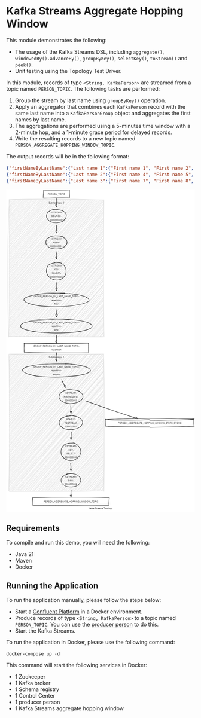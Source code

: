 # Kafka Streams Aggregate Hopping Window

This module demonstrates the following:

- The usage of the Kafka Streams DSL,
  including `aggregate()`, `windowedBy().advanceBy()`, `groupByKey()`, `selectKey()`, `toStream()` and `peek()`.
- Unit testing using the Topology Test Driver.

In this module, records of type `<String, KafkaPerson>` are streamed from a topic named `PERSON_TOPIC`.
The following tasks are performed:

1. Group the stream by last name using `groupByKey()` operation.
2. Apply an aggregator that combines each `KafkaPerson` record with the same last name into a `KafkaPersonGroup` object
   and aggregates the first names by last name.
3. The aggregations are performed using a 5-minutes time window with a 2-minute hop, and a 1-minute grace period for
   delayed records.
4. Write the resulting records to a new topic named `PERSON_AGGREGATE_HOPPING_WINDOW_TOPIC`.

The output records will be in the following format:

```json
{"firstNameByLastName":{"Last name 1":{"First name 1", "First name 2", "First name 3"}}}
{"firstNameByLastName":{"Last name 2":{"First name 4", "First name 5", "First name 6"}}}
{"firstNameByLastName":{"Last name 3":{"First name 7", "First name 8", "First name 9"}}}
```

![topology.png](topology.png)

## Requirements

To compile and run this demo, you will need the following:

- Java 21
- Maven
- Docker

## Running the Application

To run the application manually, please follow the steps below:

- Start
  a [Confluent Platform](https://docs.confluent.io/platform/current/quickstart/ce-docker-quickstart.html#step-1-download-and-start-cp)
  in a Docker environment.
- Produce records of type `<String, KafkaPerson>` to a topic named `PERSON_TOPIC`. You can use
  the [producer person](../specific-producers/kafka-streams-producer-person) to do this.
- Start the Kafka Streams.

To run the application in Docker, please use the following command:

```console
docker-compose up -d
```

This command will start the following services in Docker:

- 1 Zookeeper
- 1 Kafka broker
- 1 Schema registry
- 1 Control Center
- 1 producer person
- 1 Kafka Streams aggregate hopping window
